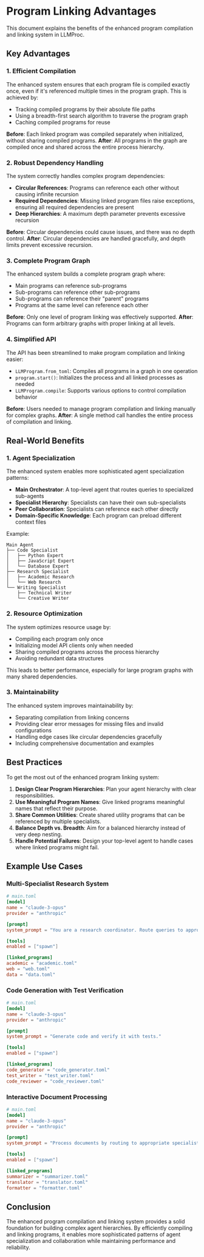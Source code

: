 # Program Linking Advantages

This document explains the benefits of the enhanced program compilation and linking system in LLMProc.

## Key Advantages

### 1. Efficient Compilation

The enhanced system ensures that each program file is compiled exactly once, even if it's referenced multiple times in the program graph. This is achieved by:

- Tracking compiled programs by their absolute file paths
- Using a breadth-first search algorithm to traverse the program graph
- Caching compiled programs for reuse

**Before**: Each linked program was compiled separately when initialized, without sharing compiled programs.
**After**: All programs in the graph are compiled once and shared across the entire process hierarchy.

### 2. Robust Dependency Handling

The system correctly handles complex program dependencies:

- **Circular References**: Programs can reference each other without causing infinite recursion
- **Required Dependencies**: Missing linked program files raise exceptions, ensuring all required dependencies are present
- **Deep Hierarchies**: A maximum depth parameter prevents excessive recursion

**Before**: Circular dependencies could cause issues, and there was no depth control.
**After**: Circular dependencies are handled gracefully, and depth limits prevent excessive recursion.

### 3. Complete Program Graph

The enhanced system builds a complete program graph where:

- Main programs can reference sub-programs
- Sub-programs can reference other sub-programs
- Sub-programs can reference their "parent" programs
- Programs at the same level can reference each other

**Before**: Only one level of program linking was effectively supported.
**After**: Programs can form arbitrary graphs with proper linking at all levels.

### 4. Simplified API

The API has been streamlined to make program compilation and linking easier:

- `LLMProgram.from_toml`: Compiles all programs in a graph in one operation
- `program.start()`: Initializes the process and all linked processes as needed
- `LLMProgram.compile`: Supports various options to control compilation behavior

**Before**: Users needed to manage program compilation and linking manually for complex graphs.
**After**: A single method call handles the entire process of compilation and linking.

## Real-World Benefits

### 1. Agent Specialization

The enhanced system enables more sophisticated agent specialization patterns:

- **Main Orchestrator**: A top-level agent that routes queries to specialized sub-agents
- **Specialist Hierarchy**: Specialists can have their own sub-specialists
- **Peer Collaboration**: Specialists can reference each other directly
- **Domain-Specific Knowledge**: Each program can preload different context files

Example:
```
Main Agent
├── Code Specialist
│   ├── Python Expert
│   ├── JavaScript Expert
│   └── Database Expert
├── Research Specialist
│   ├── Academic Research
│   └── Web Research
└── Writing Specialist
    ├── Technical Writer
    └── Creative Writer
```

### 2. Resource Optimization

The system optimizes resource usage by:

- Compiling each program only once
- Initializing model API clients only when needed
- Sharing compiled programs across the process hierarchy
- Avoiding redundant data structures

This leads to better performance, especially for large program graphs with many shared dependencies.

### 3. Maintainability

The enhanced system improves maintainability by:

- Separating compilation from linking concerns
- Providing clear error messages for missing files and invalid configurations
- Handling edge cases like circular dependencies gracefully
- Including comprehensive documentation and examples

## Best Practices

To get the most out of the enhanced program linking system:

1. **Design Clear Program Hierarchies**: Plan your agent hierarchy with clear responsibilities.
2. **Use Meaningful Program Names**: Give linked programs meaningful names that reflect their purpose.
3. **Share Common Utilities**: Create shared utility programs that can be referenced by multiple specialists.
4. **Balance Depth vs. Breadth**: Aim for a balanced hierarchy instead of very deep nesting.
5. **Handle Potential Failures**: Design your top-level agent to handle cases where linked programs might fail.

## Example Use Cases

### Multi-Specialist Research System

```toml
# main.toml
[model]
name = "claude-3-opus"
provider = "anthropic"

[prompt]
system_prompt = "You are a research coordinator. Route queries to appropriate specialists."

[tools]
enabled = ["spawn"]

[linked_programs]
academic = "academic.toml"
web = "web.toml"
data = "data.toml"
```

### Code Generation with Test Verification

```toml
# main.toml
[model]
name = "claude-3-opus"
provider = "anthropic"

[prompt]
system_prompt = "Generate code and verify it with tests."

[tools]
enabled = ["spawn"]

[linked_programs]
code_generator = "code_generator.toml"
test_writer = "test_writer.toml"
code_reviewer = "code_reviewer.toml"
```

### Interactive Document Processing

```toml
# main.toml
[model]
name = "claude-3-opus"
provider = "anthropic"

[prompt]
system_prompt = "Process documents by routing to appropriate specialists."

[tools]
enabled = ["spawn"]

[linked_programs]
summarizer = "summarizer.toml"
translator = "translator.toml"
formatter = "formatter.toml"
```

## Conclusion

The enhanced program compilation and linking system provides a solid foundation for building complex agent hierarchies. By efficiently compiling and linking programs, it enables more sophisticated patterns of agent specialization and collaboration while maintaining performance and reliability.
